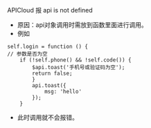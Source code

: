 APICloud 报 api is not defined
+ 原因：api对象调用时需放到函数里面进行调用。
+ 例如
```
self.login = function () {
// 参数是否为空
    if (!self.phone() && !self.code()) {
        $api.toast('手机号或验证码为空');
        return false;
        }
        api.toast({
            msg: 'hello'
        });
    }
```
+ 此时调用就不会报错。
